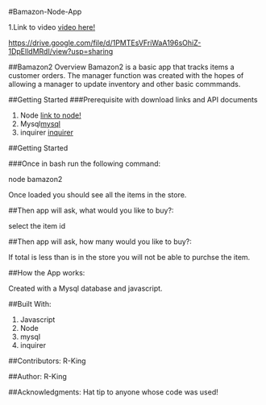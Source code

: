 #Bamazon-Node-App

1.Link to video [video here!](https://drive.google.com/file/d/1PMTEsVFriWaA196sOhiZ-1DpElldMRdI/view?usp=sharing)


https://drive.google.com/file/d/1PMTEsVFriWaA196sOhiZ-1DpElldMRdI/view?usp=sharing

##Bamazon2 Overview
Bamazon2 is a basic app that tracks items a customer orders. The manager function was created with the hopes of allowing a manager to update inventory and other basic commmands. 

##Getting Started
###Prerequisite with download links and API documents 
1. Node [link to node!](https://nodejs.org/en/)
2. Mysql[mysql](https://www.npmjs.com/package/mysql)
3. inquirer [inquirer ](https://www.npmjs.com/package/inquirer)


##Getting Started

###Once in bash run the following command:

node bamazon2

Once loaded you should see all the items in the store. 


##Then app will ask, what would you like to buy?:

select the item id


##Then app will ask, how many would you like to buy?:

If total is less than is in the store you will not be able to purchse the item. 


##How the App works: 

Created with a Mysql database and javascript. 

##Built With:
1. Javascript 
2. Node
3. mysql
4. inquirer 


##Contributors:
R-King 

##Author:
R-King

##Acknowledgments:
Hat tip to anyone whose code was used!
